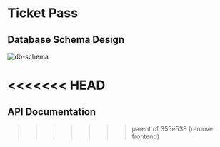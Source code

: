 # Ticket Pass

## Database Schema Design

![db-schema]

[db-schema]: ./images/example.png
<<<<<<< HEAD
=======

## API Documentation
>>>>>>> parent of 355e538 (remove frontend)
